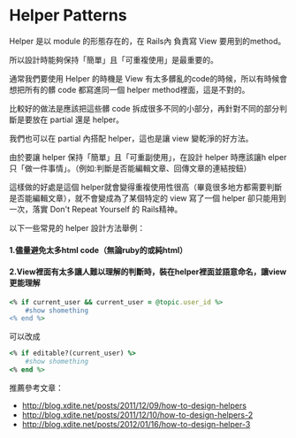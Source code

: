 # Helper Patterns


Helper 是以 module 的形態存在的，在 Rails內 負責寫 View 要用到的method。

所以設計時能夠保持「簡單」且「可重複使用」是最重要的。

通常我們要使用 Helper 的時機是 View 有太多髒亂的code的時候，所以有時候會想把所有的髒 code 都寫進同一個 helper method裡面，這是不對的。

比較好的做法是應該把這些髒 code 拆成很多不同的小部分，再針對不同的部分判斷是要放在 partial 還是 helper。

我們也可以在 partial 內搭配 helper，這也是讓 view 變乾淨的好方法。

由於要讓 helper 保持「簡單」且「可重副使用」，在設計 helper 時應該讓h elper只「做一件事情」。（例如:判斷是否能編輯文章、回傳文章的連結按鈕）

這樣做的好處是這個 helper就會變得重複使用性很高（畢竟很多地方都需要判斷是否能編輯文章），就不會變成為了某個特定的 view 寫了一個 helper 卻只能用到一次，落實 Don't Repeat Yourself 的 Rails精神。

以下一些常見的 helper 設計方法舉例：

#### 1.儘量避免太多html code（無論ruby的或純html）

#### 2.View裡面有太多讓人難以理解的判斷時，裝在helper裡面並語意命名，讓view更能理解

```ruby
<% if current_user && current_user = @topic.user_id %>
	#show shomething
<% end %>
```

可以改成

```ruby
<% if editable?(current_user) %>
	#show shomething
<% end %>
```

推薦參考文章：

* http://blog.xdite.net/posts/2011/12/09/how-to-design-helpers
* http://blog.xdite.net/posts/2011/12/10/how-to-design-helpers-2
* http://blog.xdite.net/posts/2012/01/16/how-to-design-helper-3
